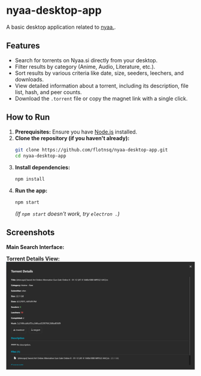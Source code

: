 # nyaa-desktop-app

A basic desktop application related to [nyaa.](https://nyaa.si/).

## Features

*   Search for torrents on Nyaa.si directly from your desktop.
*   Filter results by category (Anime, Audio, Literature, etc.).
*   Sort results by various criteria like date, size, seeders, leechers, and downloads.
*   View detailed information about a torrent, including its description, file list, hash, and peer counts.
*   Download the `.torrent` file or copy the magnet link with a single click.

## How to Run

1.  **Prerequisites:** Ensure you have [Node.js](https://nodejs.org/) installed.
2.  **Clone the repository (if you haven't already):**
    ```bash
    git clone https://github.com/flotnsq/nyaa-desktop-app.git
    cd nyaa-desktop-app
    ```
3.  **Install dependencies:**
    ```bash
    npm install
    ```
4.  **Run the app:**
    ```bash
    npm start
    ```
    *(If `npm start` doesn't work, try `electron .`)*

## Screenshots

**Main Search Interface:**


**Torrent Details View:**
![Torrent Details](assets/torrent-details.png) 

